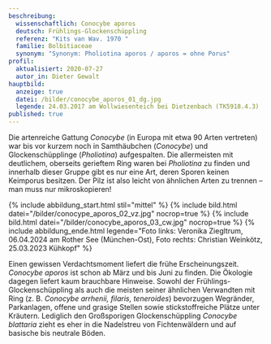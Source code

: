 ```yaml
---
beschreibung:
  wissenschaftlich: Conocybe aporos
  deutsch: Frühlings-Glockenschüppling
  referenz: "Kits van Wav. 1970 "
  familie: Bolbitiaceae
  synonym: "Synonym: Pholiotina aporos / aporos = ohne Porus"
profil:
  aktualisiert: 2020-07-27
  autor_in: Dieter Gewalt
hauptbild:
  anzeige: true
  datei: /bilder/conocybe_aporos_01_dg.jpg
  legende: 24.03.2017 am Wollwiesenteich bei Dietzenbach (TK5918.4.3)
published: true
---
```

Die artenreiche Gattung *Conocybe* (in Europa mit etwa 90 Arten vertreten) war bis vor kurzem noch in Samthäubchen (*Conocybe*) und Glockenschüpplinge (*Pholiotina*) aufgespalten. Die allermeisten mit deutlichem, oberseits gerieftem Ring waren bei *Pholiotina* zu finden und innerhalb dieser Gruppe gibt es nur eine Art, deren Sporen keinen Keimporus besitzen. Der Pilz ist also leicht von ähnlichen Arten zu trennen – man muss nur mikroskopieren!

{% include abbildung_start.html stil="mittel" %}
{% include bild.html datei="/bilder/conocype_aporos_02_vz.jpg" nocrop=true %}
{% include bild.html datei="/bilder/conocybe_aporos_03_cw.jpg" nocrop=true %}
{% include abbildung_ende.html legende="Foto links: Veronika Ziegltrum, 06.04.2024 am Rother See (München-Ost), Foto rechts: Christian Weinkötz, 25.03.2023 Kühkopf" %}

Einen gewissen Verdachtsmoment liefert die frühe Erscheinungszeit. *Conocybe aporos* ist schon ab März und bis Juni zu finden. Die Ökologie dagegen liefert kaum brauchbare Hinweise. Sowohl der Frühlings-Glockenschüppling als auch die meisten seiner ähnlichen Verwandten mit Ring (z. B. *Conocybe arrhenii, filaris, teneroides*) bevorzugen Wegränder, Parkanlagen, offene und grasige Stellen sowie stickstoffreiche Plätze unter Kräutern. Lediglich den Großsporigen Glockenschüppling *Conocybe blattaria* zieht es eher in die Nadelstreu von Fichtenwäldern und auf basische bis neutrale Böden.